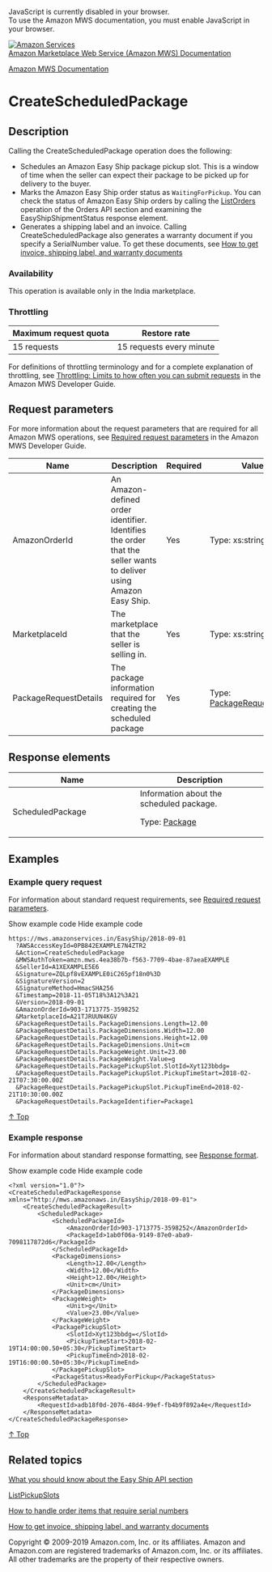 <div id="MWSDX_noscript">

JavaScript is currently disabled in your browser.  
To use the Amazon MWS documentation, you must enable JavaScript in your
browser.

</div>

<div id="MWSDX_divtop">

[![Amazon
Services](https://images-na.ssl-images-amazon.com/images/G/08/mwsportal/fr_FR/amazonservices.gif
"Amazon Services")](http://services.amazon.fr)  
<span id="MWSDX_titlebar">[Amazon Marketplace Web Service (Amazon MWS)
Documentation](https://developer.amazonservices.fr/gp/mws/docs.html)</span>

</div>

<div id="MWSDX_divbottom">

<div id="MWSDX_divleft">

<div id="MWSDX_toc">

</div>

</div>

<div id="MWSDX_divright">

<div id="MWSDX_content">

<span id="MWSDX_breadcrumbs">[Amazon MWS
Documentation](https://developer.amazonservices.fr/gp/mws/docs.html)</span>

<div id="EasyShip_CreateScheduledPackage" class="nested0">

# CreateScheduledPackage

<div id="Description" class="topic concept nested1">

## Description

<div class="body conbody">

Calling the <span class="keyword apiname">CreateScheduledPackage</span>
operation does the following:

  - Schedules an <span class="ph">Amazon Easy Ship</span> package pickup
    slot. This is a window of time when the seller can expect their
    package to be picked up for delivery to the buyer.
  - Marks the <span class="ph">Amazon Easy Ship</span> order status as
    `WaitingForPickup`. You can check the status of
    <span class="ph">Amazon Easy Ship</span> orders by calling the
    [ListOrders](../orders-2013-09-01/Orders_ListOrders.md) operation
    of the Orders API section and examining the
    <span class="keyword parmname">EasyShipShipmentStatus</span>
    response element.
  - Generates a shipping label and an invoice. Calling
    <span class="keyword apiname">CreateScheduledPackage</span> also
    generates a warranty document if you specify a
    <span class="keyword parmname">SerialNumber</span> value. To get
    these documents, see [How to get invoice, shipping label, and
    warranty documents](../easy_ship/EasyShip_HowToGetEasyShipDocs.md)

<div class="section">

### Availability

This operation is available only in the India marketplace.

</div>

<div class="section">

### Throttling

<div class="p">

<div class="tablenoborder">

| Maximum request quota | Restore rate             |
| --------------------- | ------------------------ |
| 15 requests           | 15 requests every minute |

</div>

<span class="ph">For definitions of throttling terminology and for a
complete explanation of throttling, see [Throttling: Limits to how often
you can submit requests](../dev_guide/DG_Throttling.md) in the
<span class="ph">Amazon MWS Developer Guide</span>.</span>

</div>

</div>

</div>

</div>

<div id="RequestParameters" class="topic reference nested1">

## Request parameters

<div class="body refbody">

<div class="section">

<span class="ph">For more information about the request parameters that
are required for all <span class="ph">Amazon MWS</span> operations, see
<span class="ph">[Required request
parameters](../dev_guide/DG_RequiredRequestParameters.md)</span> in
the <span class="ph">Amazon MWS Developer Guide</span>.</span>

<div class="tablenoborder">

| Name                                                        | Description                                                                                                                                                       | Required | Values                                                                                                               |
| ----------------------------------------------------------- | ----------------------------------------------------------------------------------------------------------------------------------------------------------------- | -------- | -------------------------------------------------------------------------------------------------------------------- |
| <span class="keyword parmname">AmazonOrderId</span>         | <span class="ph">An Amazon-defined order identifier. Identifies the order that the seller wants to deliver using <span class="ph">Amazon Easy Ship</span>.</span> | Yes      | <span class="ph">Type: xs:string</span>                                                                              |
| <span class="keyword parmname">MarketplaceId</span>         | The marketplace that the seller is selling in.                                                                                                                    | Yes      | <span class="ph">Type: xs:string</span>                                                                              |
| <span class="keyword parmname">PackageRequestDetails</span> | The package information required for creating the scheduled package                                                                                               | Yes      | Type: [PackageRequestDetails](EasyShip_Datatypes.md#PackageRequestDetails "Information for scheduling a package.") |

</div>

</div>

</div>

</div>

<div id="ResponseElements" class="topic reference nested1">

## Response elements

<div class="body refbody">

<div class="tablenoborder">

<table id="ResponseElements__ResponseElementsTable" class="table" data-cellpadding="4" data-cellspacing="0" data-summary="" data-frame="border" data-border="1" data-rules="all">
<colgroup>
<col style="width: 50%" />
<col style="width: 50%" />
</colgroup>
<thead>
<tr class="header">
<th>Name</th>
<th>Description</th>
</tr>
</thead>
<tbody>
<tr class="odd">
<td><span class="keyword parmname">ScheduledPackage</span></td>
<td>Information about the scheduled package.
<p>Type: <a href="EasyShip_Datatypes.md#Package" class="xref" title="Information about a scheduled package.">Package</a></p></td>
</tr>
</tbody>
</table>

</div>

</div>

</div>

<div id="Examples" class="topic reference nested1">

## Examples

<div class="body refbody">

<div class="section">

### Example query request

<span class="ph">For information about standard request requirements,
see [Required request
parameters](../dev_guide/DG_RequiredRequestParameters.md).</span>

<span class="ph expander"> <span class="keyword parmname xshow">Show
example code</span> <span class="keyword parmname xhide">Hide example
code</span> </span>

<div class="sectiondiv content">

``` pre codeblock
https://mws.amazonservices.in/EasyShip/2018-09-01
  ?AWSAccessKeyId=0PB842EXAMPLE7N4ZTR2
  &Action=CreateScheduledPackage
  &MWSAuthToken=amzn.mws.4ea38b7b-f563-7709-4bae-87aeaEXAMPLE
  &SellerId=A1XEXAMPLE5E6
  &Signature=ZQLpf8vEXAMPLE0iC265pf18n0%3D
  &SignatureVersion=2
  &SignatureMethod=HmacSHA256
  &Timestamp=2018-11-05T18%3A12%3A21
  &Version=2018-09-01
  &AmazonOrderId=903-1713775-3598252
  &MarketplaceId=A21TJRUUN4KGV
  &PackageRequestDetails.PackageDimensions.Length=12.00
  &PackageRequestDetails.PackageDimensions.Width=12.00
  &PackageRequestDetails.PackageDimensions.Height=12.00
  &PackageRequestDetails.PackageDimensions.Unit=cm
  &PackageRequestDetails.PackageWeight.Unit=23.00
  &PackageRequestDetails.PackageWeight.Value=g
  &PackageRequestDetails.PackagePickupSlot.SlotId=Xyt123bbdg=
  &PackageRequestDetails.PackagePickupSlot.PickupTimeStart=2018-02-21T07:30:00.00Z
  &PackageRequestDetails.PackagePickupSlot.PickupTimeEnd=2018-02-21T10:30:00.00Z
  &PackageRequestDetails.PackageIdentifier=Package1
```

[↑ Top](#Examples)

</div>

</div>

<div class="section">

### Example response

<span class="ph">For information about standard response formatting, see
[Response format](../dev_guide/DG_ResponseFormat.md).</span>

<span class="ph expander"> <span class="keyword parmname xshow">Show
example code</span> <span class="keyword parmname xhide">Hide example
code</span> </span>

<div class="sectiondiv content">

``` pre codeblock
<?xml version="1.0"?>
<CreateScheduledPackageResponse xmlns="http://mws.amazonaws.in/EasyShip/2018-09-01">
    <CreateScheduledPackageResult>
        <ScheduledPackage>
            <ScheduledPackageId>
                <AmazonOrderId>903-1713775-3598252</AmazonOrderId>
                <PackageId>1ab0f06a-9149-87e0-aba9-7098117872d6</PackageId>
            </ScheduledPackageId>
            <PackageDimensions>
                <Length>12.00</Length>
                <Width>12.00</Width>
                <Height>12.00</Height>
                <Unit>cm</Unit>
            </PackageDimensions>
            <PackageWeight>
                <Unit>g</Unit>
                <Value>23.00</Value>
            </PackageWeight>
            <PackagePickupSlot>
                <SlotId>Xyt123bbdg=</SlotId>
                <PickupTimeStart>2018-02-19T14:00:00.50+05:30</PickupTimeStart>
                <PickupTimeEnd>2018-02-19T16:00:00.50+05:30</PickupTimeEnd>
            </PackagePickupSlot>
            <PackageStatus>ReadyForPickup</PackageStatus>
        </ScheduledPackage>
    </CreateScheduledPackageResult>
    <ResponseMetadata>
        <RequestId>adb18f0d-2076-48d4-99ef-fb4b9f892a4e</RequestId>
    </ResponseMetadata>
</CreateScheduledPackageResponse>
```

[↑ Top](#Examples)

</div>

</div>

</div>

</div>

<div id="RelatedTopics" class="topic nested1">

## Related topics

<div class="body">

[What you should know about the Easy Ship API
section](EasyShip_Overview.md)

[ListPickupSlots](EasyShip_ListPickupSlots.md)

[How to handle order items that require serial
numbers](EasyShip_HowToHandleSerialNumbers.md)

[How to get invoice, shipping label, and warranty
documents](../easy_ship/EasyShip_HowToGetEasyShipDocs.md)

</div>

</div>

</div>

<div id="MWSDX_footer">

Copyright © 2009-2019 Amazon.com, Inc. or its affiliates. Amazon and
Amazon.com are registered trademarks of Amazon.com, Inc. or its
affiliates. All other trademarks are the property of their respective
owners.

</div>

</div>

</div>

<div style="clear: both;">

</div>

</div>
